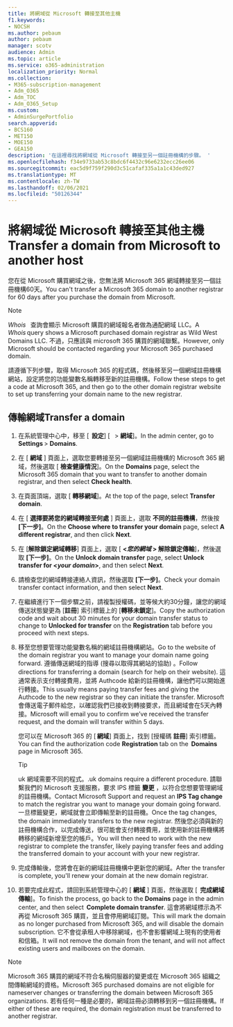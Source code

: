 ```yaml
---
title: 將網域從 Microsoft 轉接至其他主機
f1.keywords:
- NOCSH
ms.author: pebaum
author: pebaum
manager: scotv
audience: Admin
ms.topic: article
ms.service: o365-administration
localization_priority: Normal
ms.collection:
- M365-subscription-management
- Adm_O365
- Adm_TOC
- Adm_O365_Setup
ms.custom:
- AdminSurgePortfolio
search.appverid:
- BCS160
- MET150
- MOE150
- GEA150
description: '在這裡尋找將網域從 Microsoft 轉接至另一個註冊機構的步驟。 '
ms.openlocfilehash: f34e9733ab53c8bdc6f4432c96e6232ecc26ee06
ms.sourcegitcommit: eac5d9f759f290d3c51cafaf335a1a1c43ded927
ms.translationtype: MT
ms.contentlocale: zh-TW
ms.lasthandoff: 02/06/2021
ms.locfileid: "50126344"
---
```

# <a name="transfer-a-domain-from-microsoft-to-another-host"></a><span data-ttu-id="adf0a-103">將網域從 Microsoft 轉接至其他主機</span><span class="sxs-lookup"><span data-stu-id="adf0a-103">Transfer a domain from Microsoft to another host</span></span>

<span data-ttu-id="adf0a-104">您在從 Microsoft 購買網域之後，您無法將 Microsoft 365 網域轉接至另一個註冊機構60天。</span><span class="sxs-lookup"><span data-stu-id="adf0a-104">You can't transfer a Microsoft 365 domain to another registrar for 60 days after you purchase the domain from Microsoft.</span></span>

> [!NOTE]
> <span data-ttu-id="adf0a-105">_Whois_   查詢會顯示 Microsoft 購買的網域報名者做為通配網域 LLC。</span><span class="sxs-lookup"><span data-stu-id="adf0a-105">A _Whois_ query shows a Microsoft purchased domain registrar as Wild West Domains LLC.</span></span> <span data-ttu-id="adf0a-106">不過，只應該與 microsoft 365 購買的網域聯繫。</span><span class="sxs-lookup"><span data-stu-id="adf0a-106">However, only Microsoft should be contacted regarding your Microsoft 365 purchased domain.</span></span>

<span data-ttu-id="adf0a-107">請遵循下列步驟，取得 Microsoft 365 的程式碼，然後移至另一個網域註冊機構網站，設定將您的功能變數名稱轉移至新的註冊機構。</span><span class="sxs-lookup"><span data-stu-id="adf0a-107">Follow these steps to get a code at Microsoft 365, and then go to the other domain registrar website to set up transferring your domain name to the new registrar.</span></span>

## <a name="transfer-a-domain"></a><span data-ttu-id="adf0a-108">傳輸網域</span><span class="sxs-lookup"><span data-stu-id="adf0a-108">Transfer a domain</span></span>

1. <span data-ttu-id="adf0a-109">在系統管理中心中，移至 [  **設定**] [   >  **網域**]。</span><span class="sxs-lookup"><span data-stu-id="adf0a-109">In the admin center, go to   **Settings** > **Domains**.</span></span>

2. <span data-ttu-id="adf0a-110">在 [ **網域** ] 頁面上，選取您要轉接至另一個網域註冊機構的 Microsoft 365 網域，然後選取 [ **檢查健康情況**]。</span><span class="sxs-lookup"><span data-stu-id="adf0a-110">On the **Domains** page, select the Microsoft 365 domain that you want to transfer to another domain registrar, and then select **Check health**.</span></span>

3. <span data-ttu-id="adf0a-111">在頁面頂端，選取 [ **轉移網域**]。</span><span class="sxs-lookup"><span data-stu-id="adf0a-111">At the top of the page, select **Transfer domain**.</span></span>

4. <span data-ttu-id="adf0a-112">在 [ **選擇要將您的網域轉接至何處** ] 頁面上，選取 **不同的註冊機構**，然後按 **[下一步]**。</span><span class="sxs-lookup"><span data-stu-id="adf0a-112">On the **Choose where to transfer your domain** page, select **A different registrar**, and then click **Next**.</span></span>

5. <span data-ttu-id="adf0a-113">在 [**解除鎖定網域轉移**] 頁面上，選取 [ **<_您的網域_ > 解除鎖定傳輸**]，然後選取 **[下一步]**。</span><span class="sxs-lookup"><span data-stu-id="adf0a-113">On the **Unlock domain transfer** page, select **Unlock transfer for <_your domain_>**, and then select **Next**.</span></span>

6. <span data-ttu-id="adf0a-114">請檢查您的網域轉接連絡人資訊，然後選取 **[下一步]**。</span><span class="sxs-lookup"><span data-stu-id="adf0a-114">Check your domain transfer contact information, and then select **Next**.</span></span>

7. <span data-ttu-id="adf0a-115">在繼續進行下一個步驟之前，請複製授權碼，並等候大約30分鐘，讓您的網域傳送狀態變更為 [**註冊**] 索引標籤上的 [**轉移未鎖定**]。</span><span class="sxs-lookup"><span data-stu-id="adf0a-115">Copy the authorization code and wait about 30 minutes for your domain transfer status to change to **Unlocked for transfer** on the **Registration** tab before you proceed with next steps.</span></span>

8. <span data-ttu-id="adf0a-116">移至您想要管理功能變數名稱的網域註冊機構網站。</span><span class="sxs-lookup"><span data-stu-id="adf0a-116">Go to the website of the domain registrar you want to manage your domain name going forward.</span></span> <span data-ttu-id="adf0a-117">遵循傳送網域的指導 (搜尋以取得其網站的協助) 。</span><span class="sxs-lookup"><span data-stu-id="adf0a-117">Follow directions for transferring a domain (search for help on their website).</span></span> <span data-ttu-id="adf0a-118">這通常表示支付轉接費用，並將 Authcode 給新的註冊機構，讓他們可以開始進行轉接。</span><span class="sxs-lookup"><span data-stu-id="adf0a-118">This usually means paying transfer fees and giving the Authcode to the new registrar so they can initiate the transfer.</span></span> <span data-ttu-id="adf0a-119">Microsoft 會傳送電子郵件給您，以確認我們已接收到轉接要求，而且網域會在5天內轉接。</span><span class="sxs-lookup"><span data-stu-id="adf0a-119">Microsoft will email you to confirm we’ve received the transfer request, and the domain will transfer within 5 days.</span></span>

    <span data-ttu-id="adf0a-120">您可以在 Microsoft 365 的 [ **網域**] 頁面上，找到 [授權碼 **註冊**] 索引標籤。</span><span class="sxs-lookup"><span data-stu-id="adf0a-120">You can find the authorization code **Registration** tab on the  **Domains** page in Microsoft 365.</span></span>
    
    > [!TIP]
    > <span data-ttu-id="adf0a-121">uk 網域需要不同的程式。</span><span class="sxs-lookup"><span data-stu-id="adf0a-121">.uk domains require a different procedure.</span></span> <span data-ttu-id="adf0a-122">請聯繫我們的 Microsoft 支援服務，要求 IPS 標籤 **變更** ，以符合您想要管理網域的註冊機構。</span><span class="sxs-lookup"><span data-stu-id="adf0a-122">Contact Microsoft Support and request an **IPS Tag change** to match the registrar you want to manage your domain going forward.</span></span> <span data-ttu-id="adf0a-123">一旦標籤變更，網域就會立即傳輸至新的註冊機。</span><span class="sxs-lookup"><span data-stu-id="adf0a-123">Once the tag changes, the domain immediately transfers to the new registrar.</span></span> <span data-ttu-id="adf0a-124">然後您必須與新的註冊機構合作，以完成傳送，很可能會支付轉接費用，並使用新的註冊機構將轉移的網域新增至您的帳戶。</span><span class="sxs-lookup"><span data-stu-id="adf0a-124">You will then need to work with the new registrar to complete the transfer, likely paying transfer fees and adding the transferred domain to your account with your new registrar.</span></span>

9. <span data-ttu-id="adf0a-125">完成傳輸後，您將會在新的網域註冊機構中更新您的網域。</span><span class="sxs-lookup"><span data-stu-id="adf0a-125">After the transfer is complete, you'll renew your domain at the new domain registrar.</span></span>

10. <span data-ttu-id="adf0a-126">若要完成此程式，請回到系統管理中心的 [ **網域** ] 頁面，然後選取 [  **完成網域傳輸**]。</span><span class="sxs-lookup"><span data-stu-id="adf0a-126">To finish the process, go back to the **Domains** page in the admin center, and then select  **Complete domain transfer**.</span></span> <span data-ttu-id="adf0a-127">這會將網域標示為不再從 Microsoft 365 購買，並且會停用網域訂閱。</span><span class="sxs-lookup"><span data-stu-id="adf0a-127">This will mark the domain as no longer purchased from Microsoft 365, and will disable the domain subscription.</span></span> <span data-ttu-id="adf0a-128">它不會從承租人中移除網域，也不會影響網域上現有的使用者和信箱。</span><span class="sxs-lookup"><span data-stu-id="adf0a-128">It will not remove the domain from the tenant, and will not affect existing users and mailboxes on the domain.</span></span>

> [!NOTE]
> <span data-ttu-id="adf0a-129">Microsoft 365 購買的網域不符合名稱伺服器的變更或在 Microsoft 365 組織之間傳輸網域的資格。</span><span class="sxs-lookup"><span data-stu-id="adf0a-129">Microsoft 365 purchased domains are not eligible for nameserver changes or transferring the domain between Microsoft 365 organizations.</span></span> <span data-ttu-id="adf0a-130">若有任何一種是必要的，網域註冊必須轉移到另一個註冊機構。</span><span class="sxs-lookup"><span data-stu-id="adf0a-130">If either of these are required, the domain registration must be transferred to another registrar.</span></span>
